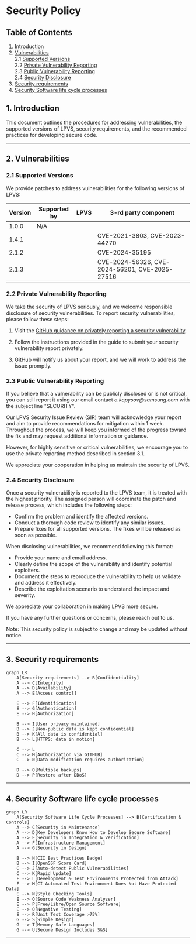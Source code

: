 # Security Policy

## Table of Contents
1. [Introduction](#1-introduction)
2. [Vulnerabilities](#2-vulnerabilities)  
    2.1 [Supported Versions](#21-supported-versions)  
    2.2 [Private Vulnerability Reporting](#22-private-vulnerability-reporting)  
    2.3 [Public Vulnerability Reporting](#23-public-vulnerability-reporting)  
    2.4 [Security Disclosure](#24-security-disclosure)  
3. [Security requirements](#3-security-requirements)  
4. [Security Software life cycle processes](#4-security-software-life-cycle-processes)

## 1. Introduction

This document outlines the procedures for addressing vulnerabilities, the supported versions of LPVS, security requirements, and the recommended practices for developing secure code.

---

## 2. Vulnerabilities

### 2.1 Supported Versions

We provide patches to address vulnerabilities for the following versions of LPVS:

| Version     | Supported by | LPVS               | 3-rd party component                           |
| ----------- | ------------ | ------------------ | ---------------------------------------------- |
| 1.0.0       | N/A          |                    |                                                |
| 1.4.1       |              |                    | CVE-2021-3803, CVE-2023-44270                  |
| 2.1.2       |              |                    | CVE-2024-35195                                 |
| 2.1.3       |              |                    | CVE-2024-56326, CVE-2024-56201, CVE-2025-27516 |

### 2.2 Private Vulnerability Reporting

We take the security of LPVS seriously, and we welcome responsible disclosure of security vulnerabilities. To report security vulnerabilities, please follow these steps:

1. Visit the [GitHub guidance on privately reporting a security vulnerability](https://docs.github.com/en/code-security/security-advisories/guidance-on-reporting-and-writing/privately-reporting-a-security-vulnerability).

2. Follow the instructions provided in the guide to submit your security vulnerability report privately.

3. GitHub will notify us about your report, and we will work to address the issue promptly.

### 2.3 Public Vulnerability Reporting

If you believe that a vulnerability can be publicly disclosed or is not critical, you can still report it using our email contact _o.kopysov@samsung.com_ with the subject line "SECURITY". 

Our LPVS Security Issue Review (SIR) team will acknowledge your report and aim to provide recommendations for mitigation within 1 week. Throughout the process, we will keep you informed of the progress toward the fix and may request additional information or guidance.

However, for highly sensitive or critical vulnerabilities, we encourage you to use the private reporting method described in section 3.1.

We appreciate your cooperation in helping us maintain the security of LPVS.

### 2.4 Security Disclosure

Once a security vulnerability is reported to the LPVS team, it is treated with the highest priority. The assigned person will coordinate the patch and release process, which includes the following steps:

- Confirm the problem and identify the affected versions.
- Conduct a thorough code review to identify any similar issues.
- Prepare fixes for all supported versions. The fixes will be released as soon as possible.

When disclosing vulnerabilities, we recommend following this format:

- Provide your name and email address.
- Clearly define the scope of the vulnerability and identify potential exploiters.
- Document the steps to reproduce the vulnerability to help us validate and address it effectively.
- Describe the exploitation scenario to understand the impact and severity.

We appreciate your collaboration in making LPVS more secure.

If you have any further questions or concerns, please reach out to us.

Note: This security policy is subject to change and may be updated without notice.

---

## 3. Security requirements

```mermaid
graph LR
    A[Security requirements] --> B[Confidentiality]
    A --> C[Integrity]
    A --> D[Availability]
    A --> E[Access control]

    E --> F[Identification]
    E --> G[Authentication]
    E --> H[Authorization]

    B --> I[User privacy maintained]
    B --> J[Non-public data is kept confidential]
    B --> K[All data is confidential]
    B --> L[HTTPS: data in motion]

    C --> L
    C --> M[Authorization via GITHUB]
    C --> N[Data modification requires authorization]

    D --> O[Multiple backups]
    D --> P[Restore after DDoS]
```

---

## 4. Security Software life cycle processes

```mermaid
graph LR
    A[Security Software Life Cycle Processes] --> B[Certification & Controls]
    A --> C[Security in Maintenance]
    A --> D[Key Developers Know How to Develop Secure Software]
    A --> E[Security in Integration & Verification]
    A --> F[Infrastructure Management]
    A --> G[Security in Design]

    B --> H[CII Best Practices Badge]
    B --> I[OpenSSF Score Card]
    C --> J[Auto-detect Public Vulnerabilities]
    C --> K[Rapid Update]
    F --> L[Development & Test Environments Protected from Attack]
    F --> M[CI Automated Test Environment Does Not Have Protected Data]
    E --> N[Style Checking Tools]
    E --> O[Source Code Weakness Analyzer]
    E --> P[Free/Libre/Open Source Software]
    E --> Q[Negative Testing]
    E --> R[Unit Test Coverage >75%]
    G --> S[Simple Design]
    G --> T[Memory-Safe Languages]
    G --> U[Secure Design Includes S&S]
```
---
